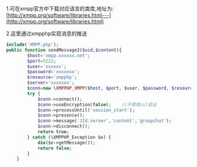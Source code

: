 1.可在xmpp官方中下载对应语言的类库,地址为:[http://xmpp.org/software/libraries.html---](http://xmpp.org/software/libraries.html)

2.这里通过xmpphp实现消息的推送
```php
include('XMPP.php');
public function sendMessage2($uid,$content){
        $host='xmpp.xxxxxx.net';
        $port=5222;
        $user='xxxxxx';
        $password='xxxxxxx';
        $resource='xmpphp';
        $server='xxxxxxx';
        $conn=new \XMPPHP_XMPP($host, $port, $user, $password, $resource, $server , $printlog = false, $loglevel = \XMPPHP_Log::LEVEL_INFO);
        try {
            $conn->connect();
            $conn->useEncryption(false);    //不使用ssl验证
            $conn->processUntil('session_start');
            $conn->presence();
            $conn->message('JId.server','content','groupchat');
            $conn->disconnect();
            return true;
        } catch (\XMPPHP_Exception $e) {
            die($e->getMessage());
            return false;
        }
    }
```
